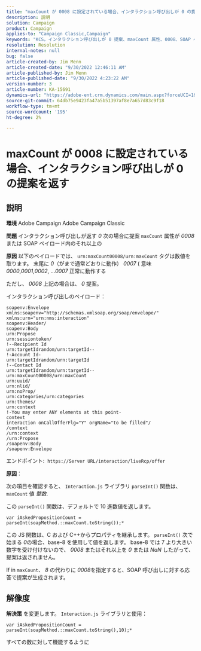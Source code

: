 ```yaml
---
title: "maxCount が 0008 に設定されている場合、インタラクション呼び出しが 0 の提案を返す"
description: 説明
solution: Campaign
product: Campaign
applies-to: "Campaign Classic,Campaign"
keywords: "KCS，インタラクション呼び出しが 0 提案、maxCount 属性、0008、SOAP ペイロード、Adobe Campaign、Adobe Campaign Classicを返す"
resolution: Resolution
internal-notes: null
bug: false
article-created-by: Jim Menn
article-created-date: "9/30/2022 12:46:11 AM"
article-published-by: Jim Menn
article-published-date: "9/30/2022 4:23:22 AM"
version-number: 3
article-number: KA-15691
dynamics-url: "https://adobe-ent.crm.dynamics.com/main.aspx?forceUCI=1&pagetype=entityrecord&etn=knowledgearticle&id=178a6d43-5940-ed11-9db1-0022480866ad"
source-git-commit: 64db75e9423fa47a5b51397af8e7a657d83c9f18
workflow-type: tm+mt
source-wordcount: '195'
ht-degree: 2%

---
```


# maxCount が 0008 に設定されている場合、インタラクション呼び出しが 0 の提案を返す

## 説明


<b>環境</b>
Adobe Campaign Adobe Campaign Classic

<b>問題</b>
インタラクション呼び出しが返す *0* 次の場合に提案 `maxCount` 属性が *0008* または SOAP ペイロード内のそれ以上の

<b>原因</b>
以下のペイロードでは、 `urn:maxCount00008/urn:maxCount` タグは数値を取ります。
末尾に *0*（がまで通常どおりに動作） *0007* ( 意味 *0000*,*0001*,*0002*, ...*0007* 正常に動作する

ただし、 *0008* 上記の場合は、 *0* 提案。

インタラクション呼び出しのペイロード：


```
soapenv:Envelope xmlns:soapenv="http://schemas.xmlsoap.org/soap/envelope/" xmlns:urn="urn:nms:interaction"
soapenv:Header/
soapenv:Body
urn:Propose
urn:sessiontoken/
!--Recipient Id
urn:targetIdrandom/urn:targetId--
!-Account Id-
urn:targetIdrandom/urn:targetId
!--Contact Id
urn:targetIdrandom/urn:targetId--
urn:maxCount00008/urn:maxCount
urn:uuid/
urn:nlid/
urn:noProp/
urn:categories/urn:categories
urn:themes/
urn:context
!-You may enter ANY elements at this point-
context
interaction onCallOfferFlg="Y" orgName="to be filled"/
/context
/urn:context
/urn:Propose
/soapenv:Body
/soapenv:Envelope
```




エンドポイント: 
`https://Server URL/interaction/liveRcp/offer`

<b>原因</b>：

次の項目を確認すると、 `Interaction.js` ライブラリ `parseInt()` 関数は、 `maxCount` 値 *整数*.

この `parseInt()` 関数は、デフォルトで 10 進数値を返します。


```
var iAskedPropositionCount = parseInt(soapMethod.::maxCount.toString());*
```


この JS 関数は、C および C++からプロパティを継承します。 `parseInt()` 次で始まる *0*の場合、base-8 を使用して値を返します。
base-8 では 7 より大きい数字を受け付けないので、 *0008* またはそれ以上を *0* または *NaN* したがって、提案は返されません。

If in `maxCount`、 *8* の代わりに *0008*&#x200B;を指定すると、SOAP 呼び出しに対する応答で提案が生成されます。


## 解像度


<b>解決策</b>
を変更します。 `Interaction.js` ライブラリと使用：




```
var iAskedPropositionCount = parseInt(soapMethod.::maxCount.toString(),10);*
```




すべての数に対して機能するように
